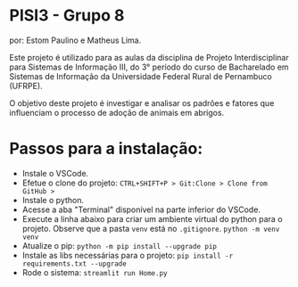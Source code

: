 # PISI3 - Grupo 8

por: Estom Paulino e Matheus Lima.

Este projeto é utilizado para as aulas da disciplina de Projeto Interdisciplinar para Sistemas de Informação III, do 3° período do curso de Bacharelado em Sistemas de Informação da Universidade Federal Rural de Pernambuco (UFRPE).

O objetivo deste projeto é investigar e analisar os padrões e fatores que influenciam o processo de adoção de animais em abrigos.

# Passos para a instalação:
* Instale o VSCode.
* Efetue o clone do projeto: `CTRL+SHIFT+P > Git:Clone > Clone from GitHub > `
* Instale o python.
* Acesse a aba "Terminal" disponível na parte inferior do VSCode.
* Execute a linha abaixo para criar um ambiente virtual do python para o projeto. Observe que a pasta `venv` está no `.gitignore`.
    `python -m venv venv`
* Atualize o pip:
    `python -m pip install --upgrade pip`  
* Instale as libs necessárias para o projeto:
    `pip install -r requirements.txt --upgrade`
* Rode o sistema:
    `streamlit run Home.py`
